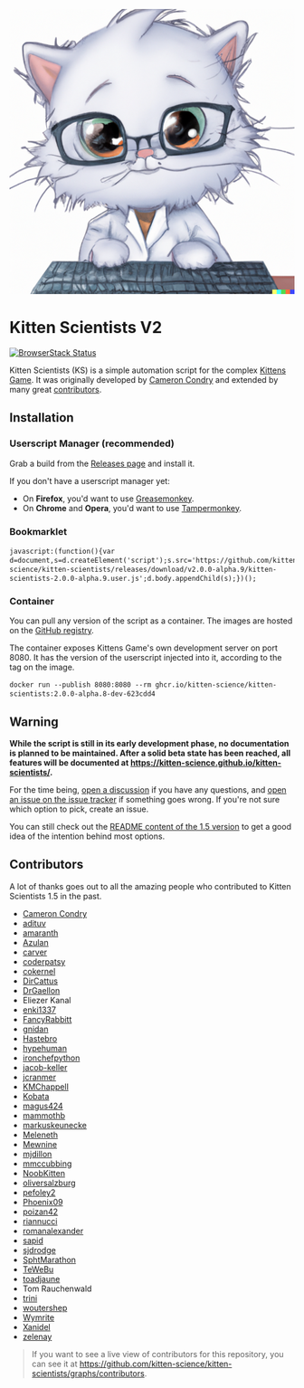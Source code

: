 ![A kitten scientist](.github/cover.png)

# Kitten Scientists V2

[![BrowserStack Status](https://automate.browserstack.com/badge.svg?badge_key=a3cxbHphUDA2V0hiS01IZVI1RWVBNFpxRmZGMDMxbGNBZE1HeCtyVkdmWT0tLWFKNjFscC9Wb0tzdEhsbTNMVU9udkE9PQ==--d8207026fbdfbecc4011a24e0e001e31f0892dc1)](https://automate.browserstack.com/public-build/a3cxbHphUDA2V0hiS01IZVI1RWVBNFpxRmZGMDMxbGNBZE1HeCtyVkdmWT0tLWFKNjFscC9Wb0tzdEhsbTNMVU9udkE9PQ==--d8207026fbdfbecc4011a24e0e001e31f0892dc1)

Kitten Scientists (KS) is a simple automation script for the complex [Kittens Game](http://kittensgame.com/web/). It was originally developed by [Cameron Condry](https://github.com/cameroncondry/cbc-kitten-scientists) and extended by many great [contributors](#contributors).

## Installation

### Userscript Manager (recommended)

Grab a build from the [Releases page](https://github.com/kitten-science/kitten-scientists/releases) and install it.

If you don't have a userscript manager yet:

-   On **Firefox**, you'd want to use [Greasemonkey](https://addons.mozilla.org/en-US/firefox/addon/greasemonkey/).
-   On **Chrome** and **Opera**, you'd want to use [Tampermonkey](https://chrome.google.com/webstore/detail/tampermonkey/dhdgffkkebhmkfjojejmpbldmpobfkfo).

### Bookmarklet

```
javascript:(function(){var d=document,s=d.createElement('script');s.src='https://github.com/kitten-science/kitten-scientists/releases/download/v2.0.0-alpha.9/kitten-scientists-2.0.0-alpha.9.user.js';d.body.appendChild(s);})();
```

### Container

You can pull any version of the script as a container. The images are hosted on the [GitHub registry](https://github.com/kitten-science/kitten-scientists/pkgs/container/kitten-scientists).

The container exposes Kittens Game's own development server on port 8080. It has the version of the userscript injected into it, according to the tag on the image.

```shell
docker run --publish 8080:8080 --rm ghcr.io/kitten-science/kitten-scientists:2.0.0-alpha.8-dev-623cdd4
```

## Warning

**While the script is still in its early development phase, no documentation is planned to be maintained. After a solid beta state has been reached, all features will be documented at <https://kitten-science.github.io/kitten-scientists/>.**

For the time being, [open a discussion](https://github.com/kitten-science/kitten-scientists/discussions/new) if you have any questions, and [open an issue on the issue tracker](https://github.com/kitten-science/kitten-scientists/issues/new/choose) if something goes wrong. If you're not sure which option to pick, create an issue.

You can still check out the [README content of the 1.5 version](./LEGACY_README.md) to get a good idea of the intention behind most options.

## Contributors

A lot of thanks goes out to all the amazing people who contributed to Kitten Scientists 1.5 in the past.

-   [Cameron Condry](https://github.com/cameroncondry)
-   [adituv](https://github.com/adituv)
-   [amaranth](https://github.com/amaranth)
-   [Azulan](https://www.reddit.com/user/Azulan)
-   [carver](https://github.com/carver)
-   [coderpatsy](https://github.com/coderpatsy)
-   [cokernel](https://github.com/cokernel)
-   [DirCattus](https://www.reddit.com/user/DirCattus)
-   [DrGaellon](https://github.com/DrGaellon)
-   Eliezer Kanal
-   [enki1337](https://github.com/enki1337)
-   [FancyRabbitt](https://www.reddit.com/user/FancyRabbitt)
-   [gnidan](https://github.com/gnidan)
-   [Hastebro](https://github.com/Hastebro)
-   [hypehuman](https://github.com/hypehuman)
-   [ironchefpython](https://github.com/ironchefpython)
-   [jacob-keller](https://github.com/jacob-keller)
-   [jcranmer](https://github.com/jcranmer)
-   [KMChappell](https://github.com/KMChappell)
-   [Kobata](https://github.com/Kobata)
-   [magus424](https://github.com/magus424)
-   [mammothb](https://github.com/mammothb)
-   [markuskeunecke](https://github.com/markuskeunecke)
-   [Meleneth](https://github.com/meleneth)
-   [Mewnine](https://www.reddit.com/user/Mewnine)
-   [mjdillon](https://github.com/mjdillon)
-   [mmccubbing](https://github.com/mmccubbing)
-   [NoobKitten](https://github.com/NoobKitten)
-   [oliversalzburg](https://github.com/oliversalzburg)
-   [pefoley2](https://www.reddit.com/user/pefoley2)
-   [Phoenix09](https://github.com/Phoenix09)
-   [poizan42](https://github.com/poizan42)
-   [riannucci](https://github.com/riannucci)
-   [romanalexander](https://github.com/romanalexander)
-   [sapid](https://github.com/sapid)
-   [sjdrodge](https://github.com/sjdrodge)
-   [SphtMarathon](https://www.reddit.com/user/SphtMarathon)
-   [TeWeBu](https://github.com/TeWeBu)
-   [toadjaune](https://github.com/toadjaune)
-   Tom Rauchenwald
-   [trini](https://github.com/trini)
-   [woutershep](https://github.com/woutershep)
-   [Wymrite](https://github.com/Wymrite)
-   [Xanidel](https://github.com/Xanidel)
-   [zelenay](https://github.com/zelenay)

> If you want to see a live view of contributors for this repository, you can see it at <https://github.com/kitten-science/kitten-scientists/graphs/contributors>.

